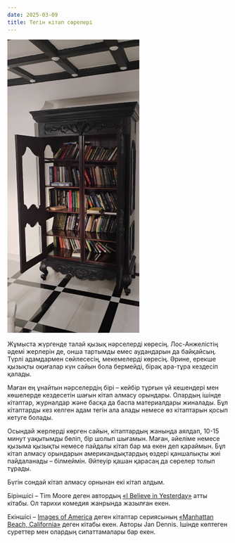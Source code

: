 ```yaml
---
date: 2025-03-09
title: Тегін кітап сөрелері
---
```


<img class="right-float-photo" src="/blog/images/2025/book-shefg-2.jpg" />

Жұмыста жүргенде талай қызық нәрселерді көресің. Лос-Анжелістің әдемі жерлерін де, онша тартымды емес аудандарын да байқайсың. Түрлі адамдармен сөйлесесің, мекемелерді көресің. Әрине, ерекше қызықты оқиғалар күн сайын бола бермейді, бірақ ара-тұра кездесіп қалады.

Маған ең ұнайтын нәрселердің бірі – кейбір тұрғын үй кешендері мен көшелерде кездесетін шағын кітап алмасу орындары. Олардың ішінде кітаптар, журналдар және басқа да баспа материалдары жиналады. Бұл кітаптарды кез келген адам тегін ала алады немесе өз кітаптарын қосып кетуге болады.

Осындай жерлерді көрген сайын, кітаптардың жанында аялдап, 10-15 минут уақытымды бөліп, бір шолып шығамын. Маған, әйеліме немесе қызыма қызықты немесе пайдалы кітап бар ма екен деп қараймын. Бұл кітап алмасу орындарын американдықтардың өздері қаншалықты жиі пайдаланады – білмеймін. Әйтеуір қашан қарасаң да сөрелер толып тұрады.

Бүгін сондай кітап алмасу орнынан екі кітап алдым.

Біріншісі – Tim Moore деген автордың [«I Believe in Yesterday»](https://www.abebooks.com/servlet/BookDetailsPL?bi=32030346031&dest=usa) атты кітабы. Ол тарихи комедия жанрында жазылған екен.

Екіншісі – [Images of America](https://www.arcadiapublishing.com/collections/images-of-america) деген кітаптар сериясының [«Manhattan Beach, California»](https://www.arcadiapublishing.com/collections/images-of-america/products/9780738519111) деген кітабы екен. Авторы Jan Dennis. Ішінде көптеген суреттер мен олардың сипаттамалары бар екен.